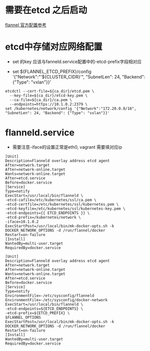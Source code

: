# 需要在etcd 之后启动
[flannel 官方配置参考](https://github.com/coreos/flannel/blob/master/Documentation/configuration.md)
# etcd中存储对应网络配置
- set 的key 应该与fanneld.service配置中的-etcd-prefix字段相对应

- set ${FLANNEL_ETCD_PREFIX}/config '{"Network":"'${CLUSTER_CIDR}'", "SubnetLen": 24, "Backend": {"Type": "vxlan"}}'
```
etcdctl --cert-file=${ca_dir}/etcd.pem \
  --key-file=${ca_dir}/etcd-key.pem \
  --ca-file=${ca_dir}/ca.pem \
  --endpoints=https://10.1.0.2:2379 \
set /kubernetes/network/config '{"Network":"172.20.0.0/16", "SubnetLen": 24, "Backend": {"Type": "vxlan"}}'
```


# flanneld.service
- 需要注意-iface的设置正常是eth0, vagrant 需要填对应ip
```
[Unit]
Description=Flanneld overlay address etcd agent
After=network.target
After=network-online.target
Wants=network-online.target
After=etcd.service
Before=docker.service
[Service]
Type=notify
ExecStart=/usr/local/bin/flanneld \
-etcd-cafile=/etc/kubernetes/ssl/ca.pem \
-etcd-certfile=/etc/kubernetes/ssl/kubernetes.pem \
-etcd-keyfile=/etc/kubernetes/ssl/kubernetes-key.pem \
-etcd-endpoints={{ ETCD_ENDPOINTS }} \
-etcd-prefix=/kubernetes/network \
-iface=10.1.0.2
ExecStartPost=/usr/local/bin/mk-docker-opts.sh -k DOCKER_NETWORK_OPTIONS -d /run/flannel/docker
Restart=on-failure
[Install]
WantedBy=multi-user.target
RequiredBy=docker.service
```


```
[Unit]
Description=Flanneld overlay address etcd agent
After=network.target
After=network-online.target
Wants=network-online.target
After=etcd.service
Before=docker.service
[Service]
Type=notify
EnvironmentFile=-/etc/sysconfig/flanneld
EnvironmentFile=-/etc/sysconfig/docker-network
ExecStart=/usr/local/bin/flanneld \
-etcd-endpoints=${ETCD_ENDPOINTS} \
-etcd-prefix=${ETCD_PREFIX} \
$FLANNEL_OPTIONS
ExecStartPost=/usr/local/bin/mk-docker-opts.sh -k DOCKER_NETWORK_OPTIONS -d /run/flannel/docker
Restart=on-failure
[Install]
WantedBy=multi-user.target
RequiredBy=docker.service
```